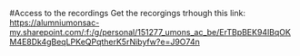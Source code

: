 #Access to the recordings
Get the recorgings trhough this link: 
https://alumniumonsac-my.sharepoint.com/:f:/g/personal/151277_umons_ac_be/ErTBpBEK94lBqOKM4E8Dk4gBeqLPKeQPqtherK5rNibyfw?e=J9O74n
